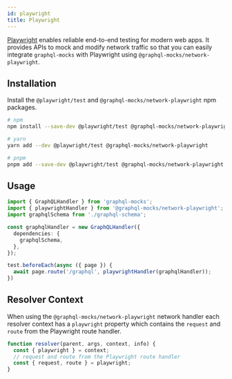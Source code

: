 ```yaml
---
id: playwright
title: Playwright
---
```


[Playwright](https://playwright.dev/) enables reliable end-to-end testing for modern web apps. It provides APIs to mock
and modify network traffic so that you can easily integrate `graphql-mocks` with Playwright using
`@graphql-mocks/network-playwright`.

## Installation

Install the `@playwright/test` and `@graphql-mocks/network-playwright` npm packages.

```bash
# npm
npm install --save-dev @playwright/test @graphql-mocks/network-playwright

# yarn
yarn add --dev @playwright/test @graphql-mocks/network-playwright

# pnpm
pnpm add --save-dev @playwright/test @graphql-mocks/network-playwright
```

## Usage

```typescript
import { GraphQLHandler } from 'graphql-mocks';
import { playwrightHandler } from '@graphql-mocks/network-playwright';
import graphqlSchema from './graphql-schema';

const graphqlHandler = new GraphQLHandler({
  dependencies: {
    graphqlSchema,
  },
});

test.beforeEach(async ({ page }) {
  await page.route('/graphql', playwrightHandler(graphqlHandler));
})
```

## Resolver Context

When using the `@graphql-mocks/network-playwright` network handler each resolver context has a `playwright` property
which contains the `request` and `route` from the Playwright route handler.

```js
function resolver(parent, args, context, info) {
  const { playwright } = context;
  // request and route from the Playwright route handler
  const { request, route } = playwright;
}
```
